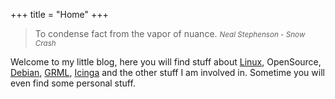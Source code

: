 +++
title = "Home"
+++

> To condense fact from the vapor of nuance.
<small>_Neal Stephenson - Snow Crash_</small>

Welcome to my little blog, here you will find stuff about [Linux](https://linux.org), OpenSource, [Debian](https://debian.org), [GRML](https://www.grml.org), [Icinga](https://www.icinga.org) and the other stuff I am involved in. Sometime you will even find some personal stuff. 
